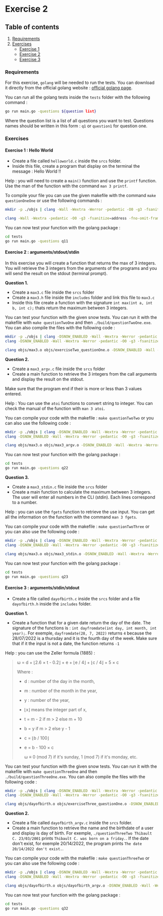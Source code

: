 # Exercise 2

## Table of contents

1. [Requirements](#requirements)
2. [Exercises](#exercises)
    - [Exercise 1](#exercise-1--hello-world)
    - [Exercise 2](#exercise-2--argumentsstdoutstdin)
    - [Exercise 3](#exercise-3--argumentsstdinstdout)

### Requirements

For this exercise, `golang` will be needed to run the tests. You can download it directly from the official golang website : [official golang page](https://go.dev/doc/install).

You can run all the golang tests inside the `tests` folder with the following command : 

``` bash
go run main.go -questions ${question list}
```

Where the question list is a list of all questions you want to test. Questions names should be written in this form : `q1` or `question1` for question one.

### Exercises

#### Exercise 1 : Hello World

- Create a file called `helloworld.c` inside the `srcs` folder.
- Inside this file, create a program that display on the terminal the message : Hello World !!

Help : you will need to create a `main()` function and use the `printf` function. Use the man of the function with the command `man 3 printf`.

To compile your file you can use the given makefile with the command `make questionOneOne` or use the following commands :

``` bash
mkdir -p ./objs | clang -Wall -Wextra -Werror -pedantic -O0 -g3 -fsanitize=address -fno-omit-frame-pointer -fno-optimize-sibling-calls -c srcs/helloworld.c -o objs/helloworld.o

clang -Wall -Wextra -pedantic -O0 -g3 -fsanitize=address -fno-omit-frame-pointer -fno-optimize-sibling-calls  ./objs/helloworld.o -o ./build/questionOneOne.exe
```

You can now test your function with the golang package :

``` bash
cd tests
go run main.go -questions q11
```

#### Exercise 2 : arguments/stdout/stdin

In this exercise you will create a function that returns the max of 3 integers. You will retrieve the 3 integers from the arguments of the programs and you will send the result on the stdout (terminal prompt).

**Question 1.**

- Create a `max3.c` file inside the `srcs` folder
- Create a `max3.h` file inside the `includes` folder and link this file to `max3.c`
- Inside this file create a function with the signature `int max(int a, int b, int c);` thats return the maximum between 3 integers.

You can test your function with the given snow tests. You can run it with the makefile with `make questionTwoOne` and then `./build/questionTwoOne.exe`.
You can also compile the files with the following code :

``` bash
mkdir -p ./objs | clang -DSNOW_ENABLED -Wall -Wextra -Werror -pedantic -O0 -g3 -fsanitize=address -fno-omit-frame-pointer -fno-optimize-sibling-calls -c srcs/max3.c -o objs/max3.o
clang -DSNOW_ENABLED -Wall -Wextra -Werror -pedantic -O0 -g3 -fsanitize=address -fno-omit-frame-pointer -fno-optimize-sibling-calls -c srcs/exerciseTwo_questionOne.c -o objs/exerciseTwo_questionOne.o

clang objs/max3.o objs/exerciseTwo_questionOne.o -DSNOW_ENABLED -Wall -Wextra -Werror -pedantic -O0 -g3 -fsanitize=address -fno-omit-frame-pointer -fno-optimize-sibling-calls -o questionTwoOne -I includes/
```

**Question 2.**

- Create a `max3_argv.c` file inside the `srcs` folder
- Create a main function to retrieve the 3 integers from the call arguments and display the result on the stdout.

Make sure that the program end if their is more or less than 3 values entered.

Help : You can use the `atoi` functions to convert string to integer. You can check the manual of the function with `man 3 atoi`.

You can compile your code with the makefile : `make questionTwoTwo` or you can also use the following code :

``` bash
mkdir -p ./objs | clang -DSNOW_ENABLED -Wall -Wextra -Werror -pedantic -O0 -g3 -fsanitize=address -fno-omit-frame-pointer -fno-optimize-sibling-calls -c srcs/max3.c -o objs/max3.o
clang -DSNOW_ENABLED -Wall -Wextra -Werror -pedantic -O0 -g3 -fsanitize=address -fno-omit-frame-pointer -fno-optimize-sibling-calls -c srcs/max3_argv.c -o objs/max3_argv.o

clang objs/max3.o objs/max3_argv.o -DSNOW_ENABLED -Wall -Wextra -Werror -pedantic -O0 -g3 -fsanitize=address -fno-omit-frame-pointer -fno-optimize-sibling-calls -o questionTwoTwo -I includes/
```

You can now test your function with the golang package :

``` bash
cd tests
go run main.go -questions q22
```

**Question 3.**

- Create a `max3_stdin.c` file inside the `srcs` folder
- Create a main function to calculate the maximum between 3 integers. The user will enter all numbers in the CLI (stdin). Each lines correspond to a number.

Help : you can use the `fgets` function to retrieve the use input. You can get all the information on the function with the command `man 3 fgets`.

You can compile your code with the makefile : `make questionTwoThree` or you can also use the following code :

``` bash
mkdir -p ./objs | clang -DSNOW_ENABLED -Wall -Wextra -Werror -pedantic -O0 -g3 -fsanitize=address -fno-omit-frame-pointer -fno-optimize-sibling-calls -c srcs/max3.c -o objs/max3.o
clang -DSNOW_ENABLED -Wall -Wextra -Werror -pedantic -O0 -g3 -fsanitize=address -fno-omit-frame-pointer -fno-optimize-sibling-calls -c srcs/max3_stdin.c -o objs/max3_stdin.o

clang objs/max3.o objs/max3_stdin.o -DSNOW_ENABLED -Wall -Wextra -Werror -pedantic -O0 -g3 -fsanitize=address -fno-omit-frame-pointer -fno-optimize-sibling-calls -o questionTwoThree -I includes/
```

You can now test your function with the golang package :

``` bash
cd tests
go run main.go -questions q23
```

#### Exercise 3 : arguments/stdin/stdout

- Create a file called `dayofbirth.c` inside the `srcs` folder and a file `dayofbirth.h` inside the `includes` folder.

**Question 1.**

- Create a function that for a given date return the day of the date. The signature of the functions is : `int dayfromdate(int day, int month, int year);`. For exemple, `dayfromdate(28, 7, 2022)` returns `4` because the 28/07/2022 is a thursday and it is the fourth day of the week. Make sure that if it the input is not a date, the function returns `-1`

Help : you can use the Zeller formula (1885) :

> ω = d + ⌊2.6 × t - 0.2⌋ + e  + ⌊e / 4⌋ + ⌊c / 4⌋ + 5 × c
>
>Where :
>
> - d : number of the day in the month,
> - m : number of the month in the year,
> - y : number of the year,
> - ⌊x⌋ means the integer part of x,
> - t = m - 2 if m > 2 else m + 10
> - b = y if m > 2 else y - 1
> - c = ⌊b / 100⌋
> - e = b - 100 × c
>
>   ω ≡ 0 (mod 7) if it's sunday, 1 (mod 7) if it's monday, etc.

You can test your function with the given snow tests. You can run it with the makefile with `make questionThreeOne` and then `./build/questionThreeOne.exe`.
You can also compile the files with the following code :

``` bash
mkdir -p ./objs | clang -DSNOW_ENABLED -Wall -Wextra -Werror -pedantic -O0 -g3 -fsanitize=address -fno-omit-frame-pointer -fno-optimize-sibling-calls -c srcs/dayofbirth.c -o objs/dayofbirth.o
clang -DSNOW_ENABLED -Wall -Wextra -Werror -pedantic -O0 -g3 -fsanitize=address -fno-omit-frame-pointer -fno-optimize-sibling-calls -c srcs/exerciseThree_questionOne.c -o objs/exerciseThree_questionOne.o

clang objs/dayofbirth.o objs/exerciseThree_questionOne.o -DSNOW_ENABLED -Wall -Wextra -Werror -pedantic -O0 -g3 -fsanitize=address -fno-omit-frame-pointer -fno-optimize-sibling-calls -o questionThreeOne -I includes/
```

**Question 2.**

- Create a file called `dayofbirth_argv.c` inside the `srcs` folder.
- Create a main function to retrieve the name and the birthdate of a user and display is day of birth. For exemple, `./questionThreeTwo Thibault C. 23/03/2001` prints `Thibault C. was born on a friday.`. If the date don't exist, for exemple 20/14/2022, the program prints `The date 20/14/2022 don't exist.`.

You can compile your code with the makefile : `make questionThreeTwo` or you can also use the following code :

``` bash
mkdir -p ./objs | clang -DSNOW_ENABLED -Wall -Wextra -Werror -pedantic -O0 -g3 -fsanitize=address -fno-omit-frame-pointer -fno-optimize-sibling-calls -c srcs/dayofbirth.c -o objs/dayofbirth.o
clang -DSNOW_ENABLED -Wall -Wextra -Werror -pedantic -O0 -g3 -fsanitize=address -fno-omit-frame-pointer -fno-optimize-sibling-calls -c srcs/dayofbirth_argv.c -o objs/dayofbirth_argv.o

clang objs/dayofbirth.o objs/dayofbirth_argv.o -DSNOW_ENABLED -Wall -Wextra -Werror -pedantic -O0 -g3 -fsanitize=address -fno-omit-frame-pointer -fno-optimize-sibling-calls -o questionThreeTwo -I includes/
```

You can now test your function with the golang package :

``` bash
cd tests
go run main.go -questions q32
```
